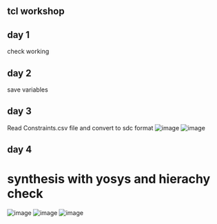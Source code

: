 ## tcl workshop
## day 1
check working 
## day 2
save variables
## day 3 
Read Constraints.csv file and convert to sdc format 
![image](https://github.com/BhardwajBhat/TCL-VSD/assets/117663548/1756e25e-dc13-4b38-9839-2f30fb997409)
![image](https://github.com/BhardwajBhat/TCL-VSD/assets/117663548/5d6b0783-5af4-4e13-a3a7-bdc98947e41b)


## day 4
# synthesis with yosys and hierachy check
![image](https://github.com/BhardwajBhat/TCL-VSD/assets/117663548/c11dd696-5355-4a1c-813f-ed65386c0d5f)
![image](https://github.com/BhardwajBhat/TCL-VSD/assets/117663548/ce731d5f-363b-4dbe-b15c-cd6bde2b988d)
![image](https://github.com/BhardwajBhat/TCL-VSD/assets/117663548/611687c7-5fca-422d-b48e-2226838729c1)


 










